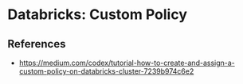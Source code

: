 # Databricks: Custom Policy

## References

* https://medium.com/codex/tutorial-how-to-create-and-assign-a-custom-policy-on-databricks-cluster-7239b974c6e2
